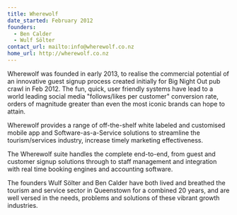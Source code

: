 ```yaml
---
title: Wherewolf
date_started: February 2012
founders:
  - Ben Calder
  - Wulf Sölter
contact_url: mailto:info@wherewolf.co.nz
home_url: http://wherewolf.co.nz
---
```

Wherewolf was founded in early 2013, to realise the commercial potential of an innovative guest signup process created initially for Big Night Out pub crawl in Feb 2012. The fun, quick, user friendly systems have lead to a world leading social media "follows/likes per customer" conversion rate, orders of magnitude greater than even the most iconic brands can hope to attain.

Wherewolf provides a range of off-the-shelf white labeled and customised mobile app and Software-as-a-Service solutions to streamline the tourism/services industry, increase timely marketing effectiveness.

The Wherewolf suite handles the complete end-to-end, from guest and customer signup solutions through to staff management and integration with real time booking engines and accounting software. 

The founders Wulf Sölter and Ben Calder have both lived and breathed the tourism and service sector in Queenstown for a combined 20 years, and are well versed in the needs, problems and solutions of these vibrant growth industries.

